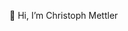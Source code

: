 👋 Hi, I’m Christoph Mettler

<!---
cmettler/cmettler is a ✨ special ✨ repository because its `README.md` (this file) appears on your GitHub profile.
You can click the Preview link to take a look at your changes.
--->
